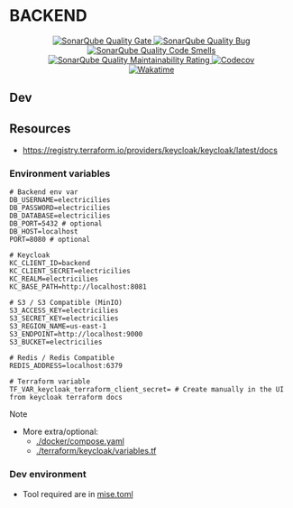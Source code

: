 # BACKEND

<div align=center>
  <a href="https://sonarcloud.io/summary/new_code?id=electricilies_backend">
    <img alt="SonarQube Quality Gate" src="https://sonarcloud.io/api/project_badges/measure?project=electricilies_backend&metric=alert_status"/>
  </a>
  <a href="https://sonarcloud.io/summary/new_code?id=electricilies_backend">
    <img alt="SonarQube Quality Bug" src="https://sonarcloud.io/api/project_badges/measure?project=electricilies_backend&metric=bugs"/>
  </a>
  <a href="https://sonarcloud.io/summary/new_code?id=electricilies_backend">
    <img alt="SonarQube Quality Code Smells" src="https://sonarcloud.io/api/project_badges/measure?project=electricilies_backend&metric=code_smells"/>
  </a>
  <a href="https://sonarcloud.io/summary/new_code?id=electricilies_backend">
    <img alt="SonarQube Quality Maintainability Rating" src="https://sonarcloud.io/api/project_badges/measure?project=electricilies_backend&metric=sqale_rating"/>
  </a>
  <a href="https://codecov.io/gh/electricilies/backend">
    <img alt="Codecov" src="https://codecov.io/gh/electricilies/backend/branch/main/graph/badge.svg"/>
  </a>
  <br />
  <a href="https://wakatime.com/badge/github/electricilies/backend">
    <img alt="Wakatime" src="https://wakatime.com/badge/github/electricilies/backend.svg"/>
  </a>
</div>

## Dev

## Resources

- <https://registry.terraform.io/providers/keycloak/keycloak/latest/docs>

### Environment variables

```dotenv
# Backend env var
DB_USERNAME=electricilies
DB_PASSWORD=electricilies
DB_DATABASE=electricilies
DB_PORT=5432 # optional
DB_HOST=localhost
PORT=8080 # optional

# Keycloak
KC_CLIENT_ID=backend
KC_CLIENT_SECRET=electricilies
KC_REALM=electricilies
KC_BASE_PATH=http://localhost:8081

# S3 / S3 Compatible (MinIO)
S3_ACCESS_KEY=electricilies
S3_SECRET_KEY=electricilies
S3_REGION_NAME=us-east-1
S3_ENDPOINT=http://localhost:9000
S3_BUCKET=electricilies

# Redis / Redis Compatible
REDIS_ADDRESS=localhost:6379

# Terraform variable
TF_VAR_keycloak_terraform_client_secret= # Create manually in the UI from keycloak terraform docs
```

> [!NOTE]
>
> - More extra/optional:
>   - [./docker/compose.yaml](./docker/compose.yaml)
>   - [./terraform/keycloak/variables.tf](./terraform/keycloak/variables.tf)

### Dev environment

- Tool required are in [mise.toml](./mise.toml)
